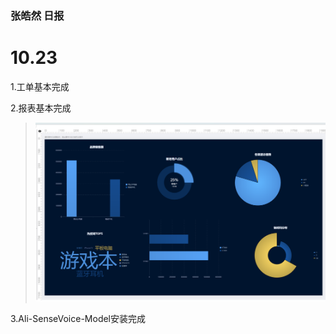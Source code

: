 ### 张皓然 日报
# 10.23

1.工单基本完成

2.报表基本完成
>![img.png](img/img_10_23_1.png)


3.Ali-SenseVoice-Model安装完成
